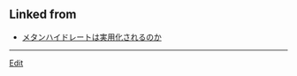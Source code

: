## Linked from

* [メタンハイドレートは実用化されるのか](メタンハイドレートは実用化されるのか.md)


----
[Edit](https://github.com/vitroid/vitroid.github.io/blob/master/MD/2015-12.md)
